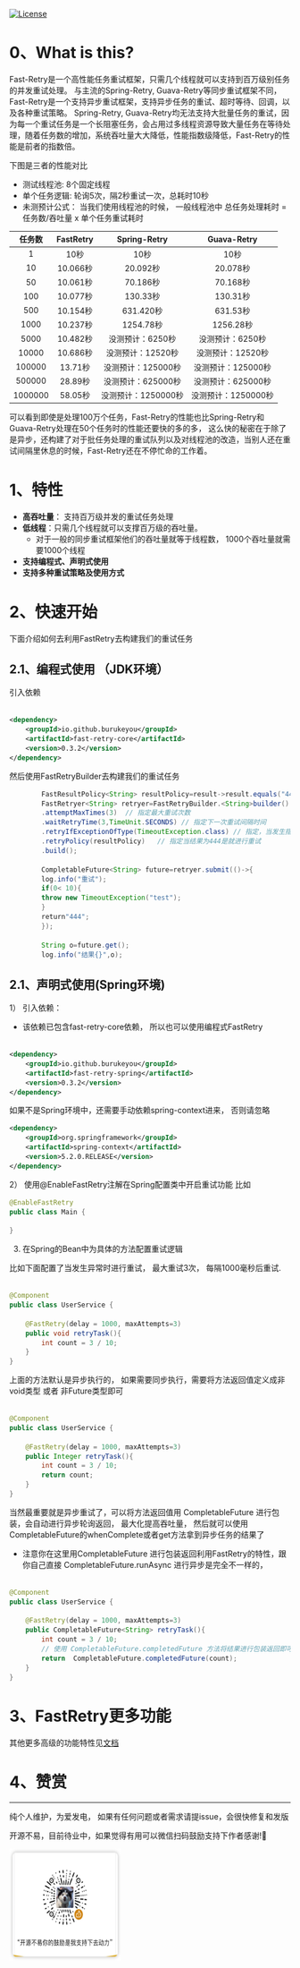 [![License](http://img.shields.io/badge/license-apache%202-brightgreen.svg)](https://github.com/burukeYou/fast-retry/blob/main/LICENSE)

# 0、What is this?

Fast-Retry是一个高性能任务重试框架，只需几个线程就可以支持到百万级别任务的并发重试处理。
与主流的Spring-Retry, Guava-Retry等同步重试框架不同，Fast-Retry是一个支持异步重试框架，支持异步任务的重试、超时等待、回调，以及各种重试策略。
Spring-Retry,
Guava-Retry均无法支持大批量任务的重试，因为每一个重试任务是一个长阻塞任务，会占用过多线程资源导致大量任务在等待处理，随着任务数的增加，系统吞吐量大大降低，性能指数级降低，Fast-Retry的性能是前者的指数倍。

下图是三者的性能对比

- 测试线程池:  8个固定线程
- 单个任务逻辑:  轮询5次，隔2秒重试一次，总耗时10秒
- 未测预计公式： 当我们使用线程池的时候， 一般线程池中 总任务处理耗时 = 任务数/吞吐量 x 单个任务重试耗时

| 任务数  | FastRetry |    Spring-Retry     |     Guava-Retry     |
| :-----: | :-------: | :-----------------: | :-----------------: |
|    1    |   10秒    |        10秒         |        10秒         |
|   10    | 10.066秒  |      20.092秒       |      20.078秒       |
|   50    | 10.061秒  |      70.186秒       |      70.168秒       |
|   100   | 10.077秒  |      130.33秒       |      130.31秒       |
|   500   | 10.154秒  |      631.420秒      |      631.53秒       |
|  1000   | 10.237秒  |      1254.78秒      |      1256.28秒      |
|  5000   | 10.482秒  |  没测预计：6250秒   |  没测预计：6250秒   |
|  10000  | 10.686秒  |  没测预计：12520秒  |  没测预计：12520秒  |
| 100000  |  13.71秒  | 没测预计：125000秒  | 没测预计：125000秒  |
| 500000  |  28.89秒  | 没测预计：625000秒  | 没测预计：625000秒  |
| 1000000 |  58.05秒  | 没测预计：1250000秒 | 没测预计：1250000秒 |

可以看到即使是处理100万个任务，Fast-Retry的性能也比Spring-Retry和Guava-Retry处理在50个任务时的性能还要快的多的多，
这么快的秘密在于除了是异步，还构建了对于批任务处理的重试队列以及对线程池的改造，当别人还在重试间隔里休息的时候，Fast-Retry还在不停忙命的工作着。

# 1、特性
- **高吞吐量**：  支持百万级并发的重试任务处理
- **低线程**：只需几个线程就可以支撑百万级的吞吐量。 
  - 对于一般的同步重试框架他们的吞吐量就等于线程数， 1000个吞吐量就需要1000个线程
- **支持编程式、声明式使用**
- **支持多种重试策略及使用方式**




# 2、快速开始

下面介绍如何去利用FastRetry去构建我们的重试任务

## 2.1、编程式使用 （JDK环境）

引入依赖

```xml

<dependency>
    <groupId>io.github.burukeyou</groupId>
    <artifactId>fast-retry-core</artifactId>
    <version>0.3.2</version>
</dependency>
```

然后使用FastRetryBuilder去构建我们的重试任务

```java
        FastResultPolicy<String> resultPolicy=result->result.equals("444");
        FastRetryer<String> retryer=FastRetryBuilder.<String>builder()
        .attemptMaxTimes(3)  // 指定最大重试次数
        .waitRetryTime(3,TimeUnit.SECONDS) // 指定下一次重试间隔时间
        .retryIfExceptionOfType(TimeoutException.class) // 指定，当发生指定异常TimeoutException才进行重试
        .retryPolicy(resultPolicy)   // 指定当结果为444是就进行重试
        .build();

        CompletableFuture<String> future=retryer.submit(()->{
        log.info("重试");
        if(0< 10){
        throw new TimeoutException("test");
        }
        return"444";
        });

        String o=future.get();
        log.info("结果{}",o);
```

## 2.1、声明式使用(Spring环境)

1） 引入依赖：
- 该依赖已包含fast-retry-core依赖， 所以也可以使用编程式FastRetry
```xml

<dependency>
    <groupId>io.github.burukeyou</groupId>
    <artifactId>fast-retry-spring</artifactId>
    <version>0.3.2</version>
</dependency>
```

如果不是Spring环境中，还需要手动依赖spring-context进来， 否则请忽略

```xml
<dependency>
    <groupId>org.springframework</groupId>
    <artifactId>spring-context</artifactId>
    <version>5.2.0.RELEASE</version>
</dependency>
```

2） 使用@EnableFastRetry注解在Spring配置类中开启重试功能
比如
```java
@EnableFastRetry
public class Main {
    
}
```

3) 在Spring的Bean中为具体的方法配置重试逻辑

比如下面配置了当发生异常时进行重试， 最大重试3次， 每隔1000毫秒后重试. 
```java

@Component
public class UserService {
    
    @FastRetry(delay = 1000, maxAttempts=3)
    public void retryTask(){
        int count = 3 / 10;
    }
}

```

上面的方法默认是异步执行的， 如果需要同步执行，需要将方法返回值定义成非void类型 或者 非Future类型即可

```java

@Component
public class UserService {
    
    @FastRetry(delay = 1000, maxAttempts=3)
    public Integer retryTask(){
        int count = 3 / 10;
        return count;
    }
}

```

当然最重要就是异步重试了，可以将方法返回值用 CompletableFuture 进行包装，会自动进行异步轮询返回， 最大化提高吞吐量， 然后就可以使用CompletableFuture的whenComplete或者get方法拿到异步任务的结果了
- 注意你在这里用CompletableFuture 进行包装返回利用FastRetry的特性，跟你自己直接 CompletableFuture.runAsync 进行异步是完全不一样的，

```java

@Component
public class UserService {
    
    @FastRetry(delay = 1000, maxAttempts=3)
    public CompletableFuture<String> retryTask(){
        int count = 3 / 10;
        // 使用 CompletableFuture.completedFuture 方法将结果进行包装返回即可
        return  CompletableFuture.completedFuture(count);
    }
} 
```

# 3、FastRetry更多功能

其他更多高级的功能特性见[文档](https://github.com/burukeYou/fast-retry/wiki/%E6%96%87%E6%A1%A3)


# 4、赞赏
-------

纯个人维护，为爱发电， 如果有任何问题或者需求请提issue，会很快修复和发版

开源不易，目前待业中，如果觉得有用可以微信扫码鼓励支持下作者感谢!🙏


 <img src="docs/img/weChatShare.png" width = 200 height = 200 />
